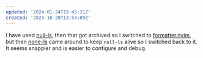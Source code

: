 ```yaml
---
updated: '2024-01-24T19:45:31Z'
created: '2023-10-20T13:54:09Z'
---
```

I have used [null-ls](https://github.com/jose-elias-alvarez/null-ls.nvim), then that got archived so I switched to [formatter.nvim](https://github.com/mhartington/formatter.nvim/), but then [none-ls](https://github.com/nvimtools/none-ls.nvim/) came around to keep `null-ls` alive so I switched back to it. It seems snappier and is easier to configure and debug.